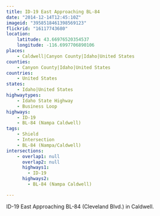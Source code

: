 ```yaml
---
title: ID-19 East Approaching BL-84
date: "2014-12-14T12:45:10Z"
imageid: "3958518461398569123"
flickrid: "16117743680"
location:
    latitude: 43.66976520354537
    longitude: -116.6997706890106
places:
    - Caldwell|Canyon County|Idaho|United States
counties:
    - Canyon County|Idaho|United States
countries:
    - United States
states:
    - Idaho|United States
highwaytypes:
    - Idaho State Highway
    - Business Loop
highways:
    - ID-19
    - BL-84 (Nampa Caldwell)
tags:
    - Shield
    - Intersection
    - BL-84 (Nampa/Caldwell)
intersections:
    - overlap1: null
      overlap2: null
      highways1:
        - ID-19
      highways2:
        - BL-84 (Nampa Caldwell)

---
```

ID-19 East Approaching BL-84 (Cleveland Blvd.) in Caldwell.